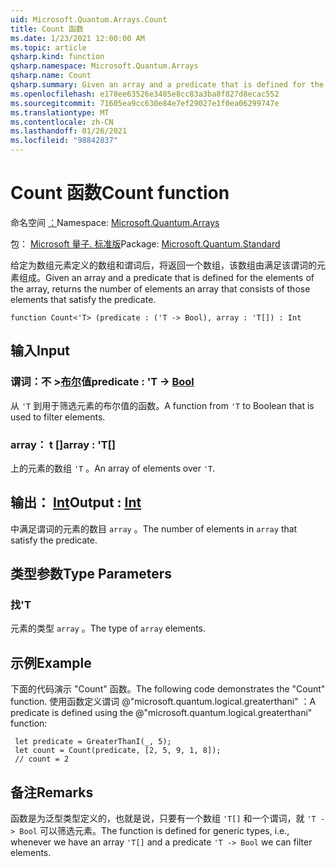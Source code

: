 ```yaml
---
uid: Microsoft.Quantum.Arrays.Count
title: Count 函数
ms.date: 1/23/2021 12:00:00 AM
ms.topic: article
qsharp.kind: function
qsharp.namespace: Microsoft.Quantum.Arrays
qsharp.name: Count
qsharp.summary: Given an array and a predicate that is defined for the elements of the array, returns the number of elements an array that consists of those elements that satisfy the predicate.
ms.openlocfilehash: e178ee63526e3485e8cc83a3ba8f827d8ecac552
ms.sourcegitcommit: 71605ea9cc630e84e7ef29027e1f0ea06299747e
ms.translationtype: MT
ms.contentlocale: zh-CN
ms.lasthandoff: 01/26/2021
ms.locfileid: "98842837"
---
```

# <a name="count-function"></a><span data-ttu-id="a58af-102">Count 函数</span><span class="sxs-lookup"><span data-stu-id="a58af-102">Count function</span></span>

<span data-ttu-id="a58af-103">命名空间 [：](xref:Microsoft.Quantum.Arrays)</span><span class="sxs-lookup"><span data-stu-id="a58af-103">Namespace: [Microsoft.Quantum.Arrays](xref:Microsoft.Quantum.Arrays)</span></span>

<span data-ttu-id="a58af-104">包： [Microsoft 量子. 标准版](https://nuget.org/packages/Microsoft.Quantum.Standard)</span><span class="sxs-lookup"><span data-stu-id="a58af-104">Package: [Microsoft.Quantum.Standard](https://nuget.org/packages/Microsoft.Quantum.Standard)</span></span>


<span data-ttu-id="a58af-105">给定为数组元素定义的数组和谓词后，将返回一个数组，该数组由满足该谓词的元素组成。</span><span class="sxs-lookup"><span data-stu-id="a58af-105">Given an array and a predicate that is defined for the elements of the array, returns the number of elements an array that consists of those elements that satisfy the predicate.</span></span>

```qsharp
function Count<'T> (predicate : ('T -> Bool), array : 'T[]) : Int
```


## <a name="input"></a><span data-ttu-id="a58af-106">输入</span><span class="sxs-lookup"><span data-stu-id="a58af-106">Input</span></span>

### <a name="predicate--t---bool"></a><span data-ttu-id="a58af-107">谓词：不 >[布尔](xref:microsoft.quantum.lang-ref.bool)值</span><span class="sxs-lookup"><span data-stu-id="a58af-107">predicate : 'T -> [Bool](xref:microsoft.quantum.lang-ref.bool)</span></span>

<span data-ttu-id="a58af-108">从 `'T` 到用于筛选元素的布尔值的函数。</span><span class="sxs-lookup"><span data-stu-id="a58af-108">A function from `'T` to Boolean that is used to filter elements.</span></span>


### <a name="array--t"></a><span data-ttu-id="a58af-109">array： t []</span><span class="sxs-lookup"><span data-stu-id="a58af-109">array : 'T[]</span></span>

<span data-ttu-id="a58af-110">上的元素的数组 `'T` 。</span><span class="sxs-lookup"><span data-stu-id="a58af-110">An array of elements over `'T`.</span></span>



## <a name="output--int"></a><span data-ttu-id="a58af-111">输出： [Int](xref:microsoft.quantum.lang-ref.int)</span><span class="sxs-lookup"><span data-stu-id="a58af-111">Output : [Int](xref:microsoft.quantum.lang-ref.int)</span></span>

<span data-ttu-id="a58af-112">中满足谓词的元素的数目 `array` 。</span><span class="sxs-lookup"><span data-stu-id="a58af-112">The number of elements in `array` that satisfy the predicate.</span></span>

## <a name="type-parameters"></a><span data-ttu-id="a58af-113">类型参数</span><span class="sxs-lookup"><span data-stu-id="a58af-113">Type Parameters</span></span>

### <a name="t"></a><span data-ttu-id="a58af-114">找</span><span class="sxs-lookup"><span data-stu-id="a58af-114">'T</span></span>

<span data-ttu-id="a58af-115">元素的类型 `array` 。</span><span class="sxs-lookup"><span data-stu-id="a58af-115">The type of `array` elements.</span></span>

## <a name="example"></a><span data-ttu-id="a58af-116">示例</span><span class="sxs-lookup"><span data-stu-id="a58af-116">Example</span></span>

<span data-ttu-id="a58af-117">下面的代码演示 "Count" 函数。</span><span class="sxs-lookup"><span data-stu-id="a58af-117">The following code demonstrates the "Count" function.</span></span>
<span data-ttu-id="a58af-118">使用函数定义谓词 @"microsoft.quantum.logical.greaterthani" ：</span><span class="sxs-lookup"><span data-stu-id="a58af-118">A predicate is defined using the @"microsoft.quantum.logical.greaterthani" function:</span></span>

```qsharp
 let predicate = GreaterThanI(_, 5);
 let count = Count(predicate, [2, 5, 9, 1, 8]);
 // count = 2
```

## <a name="remarks"></a><span data-ttu-id="a58af-119">备注</span><span class="sxs-lookup"><span data-stu-id="a58af-119">Remarks</span></span>

<span data-ttu-id="a58af-120">函数是为泛型类型定义的，也就是说，只要有一个数组 `'T[]` 和一个谓词，就 `'T -> Bool` 可以筛选元素。</span><span class="sxs-lookup"><span data-stu-id="a58af-120">The function is defined for generic types, i.e., whenever we have an array `'T[]` and a predicate `'T -> Bool` we can filter elements.</span></span>
